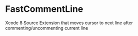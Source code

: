 # FastCommentLine
Xcode 8 Source Extension that moves cursor to next line after commenting/uncommenting current line
